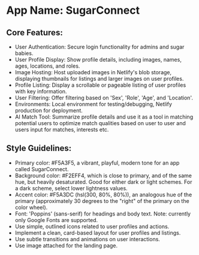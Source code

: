# **App Name**: SugarConnect

## Core Features:

- User Authentication: Secure login functionality for admins and sugar babies.
- User Profile Display: Show profile details, including images, names, ages, locations, and roles.
- Image Hosting: Host uploaded images in Netlify's blob storage, displaying thumbnails for listings and larger images on user profiles.
- Profile Listing: Display a scrollable or pageable listing of user profiles with key information.
- User Filtering: Offer filtering based on 'Sex', 'Role', 'Age', and 'Location'.
- Environments: Local environment for testing/debugging, Netlify production for deployment.
- AI Match Tool: Summarize profile details and use it as a tool in matching potential users to optimize match qualities based on user to user and users input for matches, interests etc.

## Style Guidelines:

- Primary color: #F5A3F5, a vibrant, playful, modern tone for an app called SugarConnect.
- Background color: #F2EFF4, which is close to primary, and of the same hue, but heavily desaturated. Good for either dark or light schemes. For a dark scheme, select lower lightness values.
- Accent color: #F5A3DC (hsl(300, 80%, 80%)), an analogous hue of the primary (approximately 30 degrees to the "right" of the primary on the color wheel).
- Font: 'Poppins' (sans-serif) for headings and body text.  Note: currently only Google Fonts are supported.
- Use simple, outlined icons related to user profiles and actions.
- Implement a clean, card-based layout for user profiles and listings.
- Use subtle transitions and animations on user interactions.
- Use image attached for the landing page.